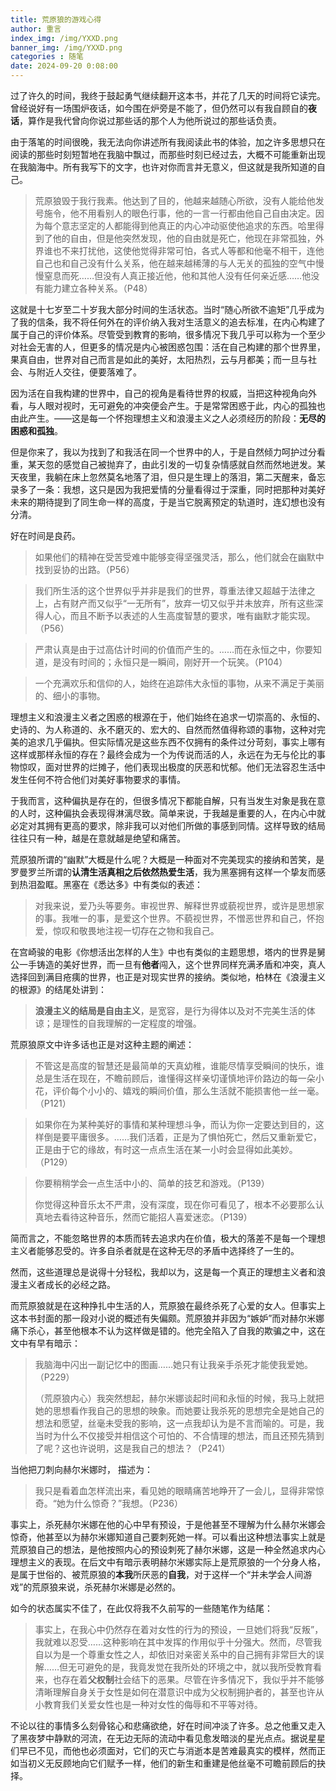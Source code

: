 ```yaml
---
title: 荒原狼的游戏心得
author: 重言
index_img: /img/YXXD.png
banner_img: /img/YXXD.png
categories : 随笔
date: 2024-09-20 0:08:00
---
```


过了许久的时间，我终于鼓起勇气继续翻开这本书，并花了几天的时间将它读完。曾经说好有一场围炉夜话，如今围在炉旁是不能了，但仍然可以有我自顾自的**夜话**，算作是我代曾向你说过那些话的那个人为他所说过的那些话负责。



由于落笔的时间很晚，我无法向你讲述所有我阅读此书的体验，加之许多思想只在阅读的那些时刻短暂地在我脑中飘过，而那些时刻已经过去，大概不可能重新出现在我脑海中。所有我写下的文字，也许对你而言并无意义，但这就是我所知道的自己。



> 荒原狼毁于我行我素。他达到了目的，他越来越随心所欲，没有人能给他发号施令，他不用看别人的眼色行事，他的一言一行都由他自己自由决定。因为每个意志坚定的人都能得到他真正的内心冲动驱使他追求的东西。哈里得到了他的自由，但是他突然发现，他的自由就是死亡，他现在非常孤独，外界谁也不来打扰他，这使他觉得非常可怕，各式人等都和他毫不相干，连他自己也和自己没有什么关系，他在越来越稀薄的与人无关的孤独的空气中慢慢窒息而死……但没有人真正接近他，他和其他人没有任何亲近感……他没有能力建立各种关系。（P48）



这就是十七岁至二十岁我大部分时间的生活状态。当时“随心所欲不逾矩”几乎成为了我的信条，我不将任何外在的评价纳入我对生活意义的追去标准，在内心构建了属于自己的评价体系。尽管受到教育的影响，很多情况下我几乎可以称为一个至少对社会无害的人，但更多的情况是内心被困惑包围：活在自己构建的那个世界里，果真自由，世界对自己而言是如此的美好，太阳热烈，云与月都美；而一旦与社会、与附近人交往，便要落难了。



因为活在自我构建的世界中，自己的视角是看待世界的权威，当把这种视角向外看，与人眼对视时，无可避免的冲突便会产生。于是常常困惑于此，内心的孤独也由此产生。——这是每一个怀抱理想主义和浪漫主义之人必须经历的阶段：**无尽的困惑和孤独**。



但是你来了，我以为找到了和我活在同一个世界中的人，于是自然倾力呵护过分看重，某天忽的感觉自己被抛弃了，由此引发的一切复杂情感就自然而然地迸发。某天夜里，我躺在床上忽然莫名地落了泪，但只是生理上的落泪，第二天醒来，备忘录多了一条：我想，这只是因为我把爱情的分量看得过于深重，同时把那种对美好未来的期待提到了同生命一样的高度，于是当它脱离预定的轨道时，连幻想也没有分清。



好在时间是良药。



> 如果他们的精神在受苦受难中能够变得坚强灵活，那么，他们就会在幽默中找到妥协的出路。（P56）

> 我们所生活的这个世界似乎并非是我们的世界，尊重法律又超越于法律之上，占有财产而又似乎“一无所有”，放弃一切又似乎并未放弃，所有这些深得人心，而且不断予以表述的人生高度智慧的要求，唯有幽默才能实现。（P56）

> 严肃认真是由于过高估计时间的价值而产生的。……而在永恒之中，你要知道，是没有时间的；永恒只是一瞬间，刚好开一个玩笑。（P104）

> 一个充满欢乐和信仰的人，始终在追踪伟大永恒的事物，从来不满足于美丽的、细小的事物。



理想主义和浪漫主义者之困惑的根源在于，他们始终在追求一切崇高的、永恒的、史诗的、为人称道的、永不磨灭的、宏大的、自然而然值得称颂的事物，这种对完美的追求几乎偏执。但实际情况是这些东西不仅拥有的条件过分苛刻，事实上哪有这样或那样永恒的存在？最终会成为一个为传说而活的人，永远在为无与伦比的事物惊叹，面对世界的烂摊子，他们表现出极度的厌恶和忧郁。他们无法容忍生活中发生任何不符合他们对美好事物要求的事情。



于我而言，这种偏执是存在的，但很多情况下都能自解，只有当发生对象是我在意的人时，这种偏执会表现得淋漓尽致。简单来说，于我越是重要的人，在内心中就必定对其拥有更高的要求，除非我可以对他们所做的事感到同情。这样导致的结局往往只有一种，越是在意就越是绝望和痛苦。



荒原狼所谓的“幽默”大概是什么呢？大概是一种面对不完美现实的接纳和苦笑，是罗曼罗兰所谓的**认清生活真相之后依然热爱生活**，我为黑塞拥有这样一个挚友而感到热泪盈眶。黑塞在《悉达多》中有类似的表述：

> 对我来说，爱乃头等要务。审视世界、解释世界或藐视世界，或许是思想家的事。我唯一的事，是爱这个世界。不藐视世界，不憎恶世界和自己，怀抱爱，惊叹和敬畏地注视一切存在之物和我自己。



在宫崎骏的电影《你想活出怎样的人生》中也有类似的主题思想，塔内的世界是舅公一手铸造的美好世界，而一旦有**他者**闯入，这个世界同样充满矛盾和冲突，真人选择回到满目疮痍的世界，也正是对现实世界的接纳。类似地，柏林在《浪漫主义的根源》的结尾处讲到：

> **浪漫主义的结局是自由主义**，是宽容，是行为得体以及对不完美生活的体谅；是理性的自我理解的一定程度的增强。



荒原狼原文中许多话也正是对这种主题的阐述：



> 不管这是高度的智慧还是最简单的天真幼稚，谁能尽情享受瞬间的快乐，谁总是生活在现在，不瞻前顾后，谁懂得这样亲切谨慎地评价路边的每一朵小花，评价每个小小的、嬉戏的瞬间价值，那么生活就不能损害他一丝一毫。（P121）

> 如果你在为某种美好的事情和某种理想斗争，而认为你一定要达到目的，这样倒是要平庸很多。……我们活着，正是为了惧怕死亡，然后又重新爱它，正是由于它的缘故，有时这一点点生活在某一小时会显得如此美妙。（P129）

> 你要稍稍学会一点生活中小的、简单的技艺和游戏。（P139）
>
> 
>
> 你觉得这种音乐太不严肃，没有深度，现在你可看见了，根本不必要那么认真地去看待这种音乐，然而它能招人喜爱迷恋。（P139）



简而言之，不能忽略世界的本质而转去追求内在价值，极大的落差不是每一个理想主义者能够忍受的。许多自杀者就是在这种无尽的矛盾中选择终了一生的。



然而，这些道理总是说得十分轻松，我却以为，这是每一个真正的理想主义者和浪漫主义者成长的必经之路。



而荒原狼就是在这种挣扎中生活的人，荒原狼在最终杀死了心爱的女人。但事实上这本书封面的那一段对小说的概述有失偏颇。荒原狼并非因为“嫉妒”而对赫尔米娜痛下杀心，甚至他根本不认为这样做是错的。他完全陷入了自我的欺骗之中，这在文中有早有暗示：



> 我脑海中闪出一副记忆中的图画……她只有让我亲手杀死才能使我爱她。（P229）
>
> （荒原狼内心）我突然想起，赫尔米娜谈起时间和永恒的时候，我马上就把她的思想看作我自己的思想的映象。而她要让我杀死的思想完全是她自己的想法和愿望，丝毫未受我的影响，这一点我却认为是不言而喻的。可是，我当时为什么不仅接受并相信这个可怕的、不合情理的想法，而且还预先猜到了呢？这也许说明，这是我自己的想法？（P241）



当他把刀刺向赫尔米娜时， 描述为：

> 我只是看着血怎样流出来，看见她的眼睛痛苦地睁开了一会儿，显得非常惊奇。“她为什么惊奇？”我想。（P236）

事实上，杀死赫尔米娜在他的心中早有预设，于是他甚至不理解为什么赫尔米娜会惊奇，他甚至以为赫尔米娜知道自己要刺死她一样。可以看出这种想法事实上就是荒原狼自己的想法，是他按照内心的预设刺死了赫尔米娜，这是一种全然追求内心理想主义的表现。在后文中有暗示表明赫尔米娜实际上是荒原狼的一个分身人格，是属于世俗的、被荒原狼的**本我**所厌恶的**自我**，对于这样一个“并未学会人间游戏”的荒原狼来说，杀死赫尔米娜是必然的。



如今的状态属实不佳了，在此仅将我不久前写的一些随笔作为结尾：

> 事实上，在我心中仍然存在着对女性的行为的预设，一旦她们将我“反叛”，我就难以忍受……这种影响在其中发挥的作用似乎十分强大。然而，尽管我自以为是一个尊重女性之人，却依旧对亲密关系中的自己拥有非常巨大的误解……但无可避免的是，我竟发觉在我所处的环境之中，就以我所受教育看来，也存在着**父权制**社会结下的恶果。尽管在许多情况下，我似乎并不能够清晰理解自身关于女性是如何在潜意识中成为父权制拥护者的，甚至也许从小教育我们关爱女性也是一种对女性的侮辱和不平等对待。



不论以往的事情多么刻骨铭心和悲痛欲绝，好在时间冲淡了许多。总之他重又走入了黑夜梦中静默的河流，在无边无际的流动中看见愈发暗淡的星光点点。据说星星们早已不见，而他也必须面对，它们的灭亡与消逝本是苦难最真实的模样，然而正如当初义无反顾地向它们赋予一样，他们的新生和重建是他丝毫不可瞻前顾后的抉择。
